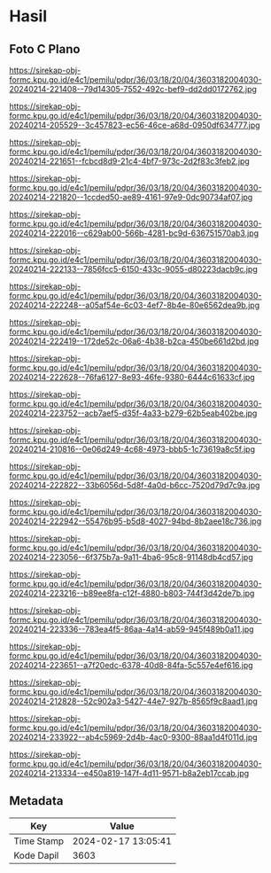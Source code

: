 # Hasil

## Foto C Plano

https://sirekap-obj-formc.kpu.go.id/e4c1/pemilu/pdpr/36/03/18/20/04/3603182004030-20240214-221408--79d14305-7552-492c-bef9-dd2dd0172762.jpg

https://sirekap-obj-formc.kpu.go.id/e4c1/pemilu/pdpr/36/03/18/20/04/3603182004030-20240214-205529--3c457823-ec56-46ce-a68d-0950df634777.jpg

https://sirekap-obj-formc.kpu.go.id/e4c1/pemilu/pdpr/36/03/18/20/04/3603182004030-20240214-221651--fcbcd8d9-21c4-4bf7-973c-2d2f83c3feb2.jpg

https://sirekap-obj-formc.kpu.go.id/e4c1/pemilu/pdpr/36/03/18/20/04/3603182004030-20240214-221820--1ccded50-ae89-4161-97e9-0dc90734af07.jpg

https://sirekap-obj-formc.kpu.go.id/e4c1/pemilu/pdpr/36/03/18/20/04/3603182004030-20240214-222016--c629ab00-566b-4281-bc9d-636751570ab3.jpg

https://sirekap-obj-formc.kpu.go.id/e4c1/pemilu/pdpr/36/03/18/20/04/3603182004030-20240214-222133--7856fcc5-6150-433c-9055-d80223dacb9c.jpg

https://sirekap-obj-formc.kpu.go.id/e4c1/pemilu/pdpr/36/03/18/20/04/3603182004030-20240214-222248--a05af54e-6c03-4ef7-8b4e-80e6562dea9b.jpg

https://sirekap-obj-formc.kpu.go.id/e4c1/pemilu/pdpr/36/03/18/20/04/3603182004030-20240214-222419--172de52c-06a6-4b38-b2ca-450be661d2bd.jpg

https://sirekap-obj-formc.kpu.go.id/e4c1/pemilu/pdpr/36/03/18/20/04/3603182004030-20240214-222628--76fa6127-8e93-46fe-9380-6444c61633cf.jpg

https://sirekap-obj-formc.kpu.go.id/e4c1/pemilu/pdpr/36/03/18/20/04/3603182004030-20240214-223752--acb7aef5-d35f-4a33-b279-62b5eab402be.jpg

https://sirekap-obj-formc.kpu.go.id/e4c1/pemilu/pdpr/36/03/18/20/04/3603182004030-20240214-210816--0e06d249-4c68-4973-bbb5-1c73619a8c5f.jpg

https://sirekap-obj-formc.kpu.go.id/e4c1/pemilu/pdpr/36/03/18/20/04/3603182004030-20240214-222822--33b6056d-5d8f-4a0d-b6cc-7520d79d7c9a.jpg

https://sirekap-obj-formc.kpu.go.id/e4c1/pemilu/pdpr/36/03/18/20/04/3603182004030-20240214-222942--55476b95-b5d8-4027-94bd-8b2aee18c736.jpg

https://sirekap-obj-formc.kpu.go.id/e4c1/pemilu/pdpr/36/03/18/20/04/3603182004030-20240214-223056--6f375b7a-9a11-4ba6-95c8-91148db4cd57.jpg

https://sirekap-obj-formc.kpu.go.id/e4c1/pemilu/pdpr/36/03/18/20/04/3603182004030-20240214-223216--b89ee8fa-c12f-4880-b803-744f3d42de7b.jpg

https://sirekap-obj-formc.kpu.go.id/e4c1/pemilu/pdpr/36/03/18/20/04/3603182004030-20240214-223336--783ea4f5-86aa-4a14-ab59-945f489b0a11.jpg

https://sirekap-obj-formc.kpu.go.id/e4c1/pemilu/pdpr/36/03/18/20/04/3603182004030-20240214-223651--a7f20edc-6378-40d8-84fa-5c557e4ef616.jpg

https://sirekap-obj-formc.kpu.go.id/e4c1/pemilu/pdpr/36/03/18/20/04/3603182004030-20240214-212828--52c902a3-5427-44e7-927b-8565f9c8aad1.jpg

https://sirekap-obj-formc.kpu.go.id/e4c1/pemilu/pdpr/36/03/18/20/04/3603182004030-20240214-233922--ab4c5969-2d4b-4ac0-9300-88aa1d4f011d.jpg

https://sirekap-obj-formc.kpu.go.id/e4c1/pemilu/pdpr/36/03/18/20/04/3603182004030-20240214-213334--e450a819-147f-4d11-9571-b8a2eb17ccab.jpg


## Metadata

| Key        | Value               |
| ---------- | ------------------- |
| Time Stamp | 2024-02-17 13:05:41 |
| Kode Dapil | 3603                |



